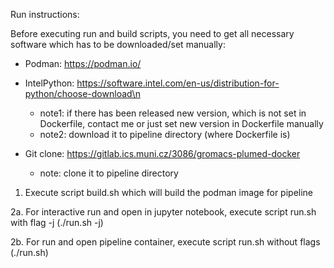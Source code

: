 Run instructions:

Before executing run and build scripts, you need to get all necessary software
which has to be downloaded/set manually:

* Podman: https://podman.io/

* IntelPython: https://software.intel.com/en-us/distribution-for-python/choose-download\n
    * note1: if there has been released new version, which is not set in Dockerfile, contact me or just set new version in Dockerfile manually
    * note2: download it to pipeline directory (where Dockerfile is)

* Git clone: https://gitlab.ics.muni.cz/3086/gromacs-plumed-docker
    * note: clone it to pipeline directory


1. Execute script build.sh which will build the podman image for pipeline

2a. For interactive run and open in jupyter notebook, execute script run.sh with flag -j (./run.sh -j)
   
2b. For run and open pipeline container, execute script run.sh without flags (./run.sh)
